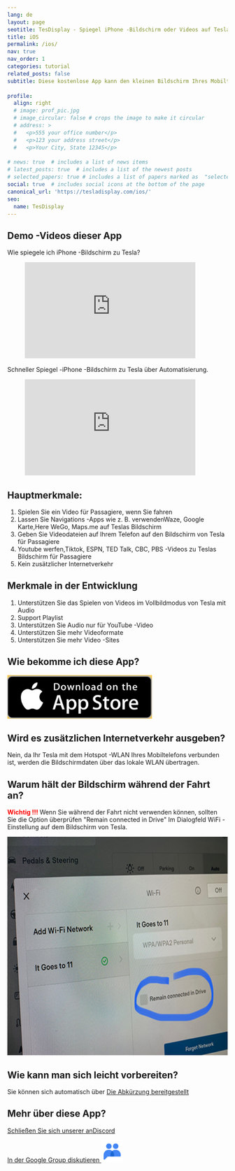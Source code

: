 ```yaml
---
lang: de
layout: page
seotitle: TesDisplay - Spiegel iPhone -Bildschirm oder Videos auf Tesla.
title: iOS
permalink: /ios/
nav: true
nav_order: 1
categories: tutorial
related_posts: false
subtitle: Diese kostenlose App kann den kleinen Bildschirm Ihres Mobiltelefons auf den großen Bildschirm Ihres Tesla spiegeln.

profile:
  align: right
  # image: prof_pic.jpg
  # image_circular: false # crops the image to make it circular
  # address: >
  #   <p>555 your office number</p>
  #   <p>123 your address street</p>
  #   <p>Your City, State 12345</p>

# news: true  # includes a list of news items
# latest_posts: true  # includes a list of the newest posts
# selected_papers: true # includes a list of papers marked as  "selected={true}" 
social: true  # includes social icons at the bottom of the page
canonical_url: 'https://tesladisplay.com/ios/'
seo:
  name: TesDisplay
---
```

## Demo -Videos dieser App
Wie spiegele ich iPhone -Bildschirm zu Tesla?
<!-- blank line -->
<figure class= "video-container" >
  <iframe width= "390"  height= "220"  src= "https://www.youtube.com/embed/7gpRzQRM3uk"  frameborder= "0"  allowfullscreen= "true" > </iframe>
</figure>
<!-- blank line -->

Schneller Spiegel -iPhone -Bildschirm zu Tesla über Automatisierung.
<!-- blank line -->
<figure class= "video-container" >
  <iframe width= "390"  height= "220"  src= "https://www.youtube.com/embed/RuW6pdcY930"  frameborder= "0"  allowfullscreen= "true" > </iframe>
</figure>
<!-- blank line -->

## Hauptmerkmale:
1. Spielen Sie ein Video für Passagiere, wenn Sie fahren
2. Lassen Sie Navigations -Apps wie z. B. verwendenWaze, Google Karte,Here WeGo, Maps.me auf Teslas Bildschirm
3. Geben Sie Videodateien auf Ihrem Telefon auf den Bildschirm von Tesla für Passagiere
4. Youtube werfen,Tiktok, ESPN, TED Talk, CBC, PBS -Videos zu Teslas Bildschirm für Passagiere
5. Kein zusätzlicher Internetverkehr

## Merkmale in der Entwicklung
1. Unterstützen Sie das Spielen von Videos im Vollbildmodus von Tesla mit Audio
2. Support Playlist
3. Unterstützen Sie Audio nur für YouTube -Video
4. Unterstützen Sie mehr Videoformate
5. Unterstützen Sie mehr Video -Sites

## Wie bekomme ich diese App?
<a id = "appstore"  href = "https://apps.apple.com/app/TesDisplay/id6469987744" >
<img src= "/assets/img/app-store-badge.png"  height= "100px" >
</a>

## Wird es zusätzlichen Internetverkehr ausgeben?
Nein, da Ihr Tesla mit dem Hotspot -WLAN Ihres Mobiltelefons verbunden ist, werden die Bildschirmdaten über das lokale WLAN übertragen.

## Warum hält der Bildschirm während der Fahrt an?
<p><span style= "color: red" > <b> Wichtig !!! </b></span>Wenn Sie während der Fahrt nicht verwenden können, sollten Sie die Option überprüfen "Remain connected in Drive"  Im Dialogfeld WiFi -Einstellung auf dem Bildschirm von Tesla. </p>
<img src= "/assets/img/wifi-connected.jpg"  height= "500px" ></a>

## Wie kann man sich leicht vorbereiten?
<p> Sie können sich automatisch über <a href = vorbereiten, um sich automatisch zu spiegeln "/tesconnect_shortcut" > Die Abkürzung bereitgestellt </a> </p>

## Mehr über diese App?
<p> <a href = "https://discord.gg/Tvbs9uWcN9"  Ziel = "_blank" > Schließen Sie sich unserer anDiscord</a> </p>
<p> <a href = "https://groups.google.com/g/tesla-display"  Ziel = "_blank" > In der Google Group diskutieren
<img src= "/group.png"  height=50px></a></p>

